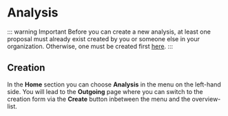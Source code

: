 # Analysis
::: warning Important
Before you can create a new analysis, at least one proposal must already exist created by you or someone
else in your organization. Otherwise, one must be created first [here](./proposal).
:::

[//]: # (A Train is an analytical unit that will be run on target data requested in a proposal. It is submitted by a)

[//]: # (user, who includes information on its data usage, its analysis pipeline and other related contents. Trains are )

[//]: # (created and submitted for review within the Central App, then build, encrypted and send on their way to the nodes as )

[//]: # (docker containers. Upon arrival and decryption of the script at a local node it may be reviewed one last time, before)

[//]: # (allowed access to the data for analysis. Afterwards the train will be sent to the next node, ultimately returning it)

[//]: # (to the user, who may decrypt the results of their analysis.)

[//]: # ()
[//]: # (In the **Home** section press **Trains** in the menu on the left-hand side.)

[//]: # (At first, you will lead to the **outgoing**-trains section, where you can see a list of all the trains created by )

[//]: # (this realm. Via the searchbar you can filter after the name. You have the option to view configuration details of )

[//]: # (already existing trains via the **List**-icon or to delete the train via the **bin**-icon. You can also view a)

[//]: # (drop-down menu of the train's current state by clicking the **Arrow-down**-icon.)

[//]: # ()
[//]: # (Moreover, you have the option to switch to the **incoming** section or to create a new train on the left side between)

[//]: # (the menu and the overview-list.)

[//]: # ()

## Creation
In the **Home** section you can choose **Analysis** in the menu on the left-hand side. You will lead to the **Outgoing** page where you can switch to the creation form via the **Create** button inbetween the menu and the overview-list.

[//]: # (###  Define pre-parameters of the new train)

[//]: # (On this page you can define:)

[//]: # ()
[//]: # (- an *optional* **name** for the given train.)

[//]: # (- which **type** of train you want to create. There are two options:)

[//]: # (   - **Discovery**: A discovery train can be used to get to know about the availability of data at the targeted nodes.)

[//]: # (   - **Analysis**: An analysis train should be created on base of the knowledge achieved during the discovery phase.)

[//]: # ()
[//]: # (- to which **proposal** the train is associated. Only one proposal can be selected.)

[//]: # (Click on **create** to continue.)

[//]: # ()
[//]: # ([![Train Creation]&#40;/images/ui_images/create_train.png&#41;]&#40;/images/ui_images/create_train.png&#41;)

[//]: # ()
[//]: # (### MasterImage & nodes)

[//]: # ()
[//]: # (At this point the MasterImage settings are taking from the chosen proposal but can still be changed.)

[//]: # ()
[//]: # (Additionally, you can select those nodes you want the train to be sent to. The order you selected the nodes will define the path the train will pursue.)

[//]: # ()
[//]: # (Click on **Next** to continue.)

[//]: # ()
[//]: # ([![Train: MasterImage and nodes]&#40;/images/ui_images/train_1.png&#41;]&#40;/images/ui_images/train_1.png&#41;)

[//]: # ()
[//]: # (### Security)

[//]: # ()
[//]: # (You need to select one of your registered RSA public keys for encrypting the train.)

[//]: # ()
[//]: # (Additionally, you can add a Paillier-key to be used for homomorphic encryption. )

[//]: # ()
[//]: # (Click on **Next** to continue.)

[//]: # ()
[//]: # ([![Train: Security Settings]&#40;/images/ui_images/train_2.png&#41;]&#40;/images/ui_images/train_2.png&#41;)

[//]: # ()
[//]: # (#### Files)

[//]: # ()
[//]: # (In the file-section of the train submission you can upload the files containing your code, which the train will execute while visiting the different nodes.)

[//]: # ()
[//]: # (You can decide whether you want to upload only one single file or a whole directory of files. Depending on you decision you need to mark or unmark the **Directory mode**-switch.)

[//]: # ()
[//]: # (After you have selected the file or directory via the browse-button you can find all the files listed below. Depending on the folder, you may not wish to upload each file, so it is possible to delete some files at this point.)

[//]: # ()
[//]: # ([![Train: Load Code]&#40;/images/ui_images/train_3_1.png&#41;]&#40;/images/ui_images/train_3_1.png&#41;)

[//]: # ()
[//]: # (After uploading the files to the train you need to select one of the files as entrypoint. It is not name-depending as you can see in the picture below. You can select the specific file by clicking on the green-button. The chosen file will be displayed in the black textfield. *We have chosen the stuff_1.py as entrypoint for showing you, that it is not necessary to name one of your files "entrypoint".*)

[//]: # ()
[//]: # (By clicking on the yellow **X**-button you deselect this file.)

[//]: # ()
[//]: # (Additionally, you can delete some files as well at this point.)

[//]: # ()
[//]: # (Click on **Next** to continue.)

[//]: # ()
[//]: # ([![Train: Load Code]&#40;/images/ui_images/train_3_2.png&#41;]&#40;/images/ui_images/train_3_2.png&#41;)

[//]: # ()
[//]: # (### FHIR Query)

[//]: # ()
[//]: # (In the **Extra**-section of the train submission you can add your valid FHIR Query to the train. It can be either the option with parameters or as URL version.)

[//]: # ()
[//]: # (You can find more information about the query in this documentation under the section [User Guide -> FHIR Query]&#40;fhir-query.md&#41;)

[//]: # ()
[//]: # (Here we used an example query from the FHIR Query documentation. )

[//]: # ()
[//]: # ([![Train: Add FHIR Query]&#40;/images/ui_images/train_4.png&#41;]&#40;/images/ui_images/train_4.png&#41;)

[//]: # ()
[//]: # (### Hash & Signature )

[//]: # ()
[//]: # (One of the last steps is to create a hash of the train started by this node. For this, you need to generate the hash value. &#40;This could take some time&#41;)

[//]: # ()
[//]: # (After the hash value was generated, copy the HashKey and perform the signature with your private key. )

[//]: # ()
[//]: # (The application must know your keypair &#40;private and public key&#41; to perform the signature on a hash value. &#40;See [Create Keys]&#40;key-management.md#load-keys&#41; when you have restarted the Desktop APP&#41;. )

[//]: # ()
[//]: # (1. In the Menu, click on **Signature**.)

[//]: # (2. In the **Hash** text field, you should paste the generated HashKey)

[//]: # (3. Click on **Sign**.)

[//]: # (4. Copy the signed hash from the **Signature &#40;read-only&#41;** text field and proceed)

[//]: # (      [![Offline Tool Signature]&#40;/images/offline_tool_images/Signature.png&#41;]&#40;/images/offline_tool_images/Signature.png&#41;)

[//]: # ()
[//]: # (The signature from the Desktop APP now needs to be pasted into the text field **Signed Hash**.)

[//]: # ()
[//]: # (Click on **Next** to finish the configuration step.)

[//]: # ()
[//]: # ([![Train: Create Hash and Signature]&#40;/images/ui_images/train_5.png&#41;]&#40;/images/ui_images/train_5.png&#41;)

[//]: # ()
[//]: # (##  Approval )

[//]: # ()
[//]: # (Before the train can be built and run, it must be approved by the nodes you selected at the beginning of the train setup process. )

[//]: # (See the [Admin Guide]&#40;../admin/train-review.md&#41; for details on how this process will be handled by the admin.)

[//]: # ()
[//]: # ()
[//]: # (## Execution)

[//]: # ()
[//]: # (At this point, the train is ready to be led loose on the track.)

[//]: # ()
[//]: # ()
[//]: # (You can start the train by firstly build the whole train together &#40;by clicking on the green **start**-button next to **Build**&#41;.)

[//]: # ()
[//]: # (After a successful build train you can **Run** the train, which starts visiting the nodes and perform your code.)

[//]: # ()
[//]: # (Each node needs to start the code manually via the Airflow-Control of the node. You can find more information here: [node]&#40;../admin/node-management.md&#41;)

[//]: # ()
[//]: # ()
[//]: # (After running through all node, you can click on the **Download**-button on point **4.Result**. To decrypt the results, the Desktop App is required.)

[//]: # ()
[//]: # (## Result)

[//]: # ()
[//]: # (### Download)

[//]: # ()
[//]: # (After running through all node, you can click on the **Download**-button on point **4.Result**.)

[//]: # (This will start the download of a tar file. The name of the file is your train ID.)

[//]: # ([![Offline Tool Download Results]&#40;/images/offline_tool_images/download_results.png&#41;]&#40;/images/offline_tool_images/download_results.png&#41;)

[//]: # ()
[//]: # (### Decrypt)

[//]: # ()
[//]: # (The results file is encrypted with the public key you selected during setup. In order for the Desktop APP to decrypt the results, it is necessary to load the same key pair that you used to set up the train.)

[//]: # ()
[//]: # (1.  Load the RSA key pair, see [Setup -> Load keys]&#40;key-management.md#load-keys&#41;)

[//]: # ()
[//]: # (2.  Click on **results** on the menu.)

[//]: # ()
[//]: # (    You will be directed to an overview where you can click on **Select Result-File&#40;.tar&#41;** button. Chose the downloaded results-file from the UI and press load.)

[//]: # (    [![Offline Tool Load Results]&#40;/images/offline_tool_images/load_results.png&#41;]&#40;/images/offline_tool_images/load_results.png&#41;)

[//]: # (3. A new view appears where you can chose which files you want to save.)

[//]: # ()
[//]: # (   By clicking on the **x**-buttons, you can delete those files from the working space &#40;you do not delete them from the results_file.tar, only a deletion from the Desktop App!&#41;.)

[//]: # ()
[//]: # (   By clicking on the **save**-button you start downloading the remaining files. A new folder will be placed in the same folder where you have selected the result-File.tar.)
